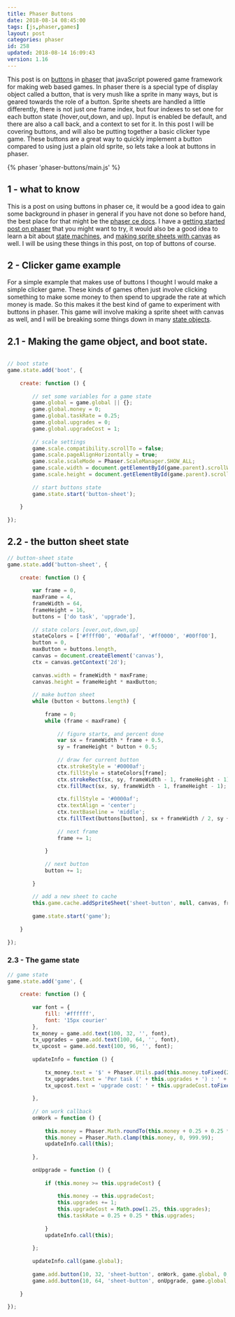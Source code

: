 ```yaml
---
title: Phaser Buttons
date: 2018-08-14 08:45:00
tags: [js,phaser,games]
layout: post
categories: phaser
id: 258
updated: 2018-08-14 16:09:43
version: 1.16
---
```


This post is on [buttons](https://photonstorm.github.io/phaser-ce/Phaser.Button.html) in [phaser](http://phaser.io) that javaScript powered game framework for making web based games. In phaser there is a special type of display object called a button, that is very mush like a sprite in many ways, but is geared towards the role of a button. Sprite sheets are handled a little differently, there is not just one frame index, but four indexes to set one for each button state (hover,out,down, and up). Input is enabled be default, and there are also a call back, and a context to set for it. In this post I will be covering buttons, and will also be putting together a basic clicker type game. These buttons are a great way to quickly implement a button compared to using just a plain old sprite, so lets take a look at buttons in phaser.

<!-- more -->


{% phaser 'phaser-buttons/main.js' %}


## 1 - what to know

This is a post on using buttons in phaser ce, it would be a good idea to gain some background in phaser in general if you have not done so before hand, the best place for that might be the [phaser ce docs](https://photonstorm.github.io/phaser-ce/). I have a [getting started post on phaser](/2017/10/04/phaser-getting-started/) that you might want to try, it would also be a good idea to learn a bit about [state machines](/2017/10/05/phaser-state-manager/), and [making sprite sheets with canvas](/2018/08/04/phaser-sprite-from-canvas/) as well. I will be using these things in this post, on top of buttons of course.

## 2 - Clicker game example

For a simple example that makes use of buttons I thought I would make a simple clicker game. These kinds of games often just involve clicking something to make some money to then spend to upgrade the rate at which money is made. So this makes it the best kind of game to experiment with buttons in phaser. This game will involve making a sprite sheet with canvas as well, and I will be breaking some things down in many [state objects](/2017/10/06/phaser-state-objects/).

## 2.1 - Making the game object, and boot state.

```js

// boot state
game.state.add('boot', {
 
    create: function () {
 
        // set some variables for a game state
        game.global = game.global || {};
        game.global.money = 0;
        game.global.taskRate = 0.25;
        game.global.upgrades = 0;
        game.global.upgradeCost = 1;
 
        // scale settings
        game.scale.compatibility.scrollTo = false;
        game.scale.pageAlignHorizontally = true;
        game.scale.scaleMode = Phaser.ScaleManager.SHOW_ALL;
        game.scale.width = document.getElementById(game.parent).scrollWidth;
        game.scale.height = document.getElementById(game.parent).scrollHeight;
 
        // start buttons state
        game.state.start('button-sheet');
 
    }
 
});
```

## 2.2 - the button sheet state

```js
// button-sheet state
game.state.add('button-sheet', {
 
    create: function () {
 
        var frame = 0,
        maxFrame = 4,
        frameWidth = 64,
        frameHeight = 16,
        buttons = ['do task', 'upgrade'],
 
        // state colors [over,out,down,up]
        stateColors = ['#ffff00', '#00afaf', '#ff0000', '#00ff00'],
        button = 0,
        maxButton = buttons.length,
        canvas = document.createElement('canvas'),
        ctx = canvas.getContext('2d');
 
        canvas.width = frameWidth * maxFrame;
        canvas.height = frameHeight * maxButton;
 
        // make button sheet
        while (button < buttons.length) {
 
            frame = 0;
            while (frame < maxFrame) {
 
                // figure startx, and percent done
                var sx = frameWidth * frame + 0.5,
                sy = frameHeight * button + 0.5;
 
                // draw for current button
                ctx.strokeStyle = '#0000af';
                ctx.fillStyle = stateColors[frame];
                ctx.strokeRect(sx, sy, frameWidth - 1, frameHeight - 1);
                ctx.fillRect(sx, sy, frameWidth - 1, frameHeight - 1);
 
                ctx.fillStyle = '#0000af';
                ctx.textAlign = 'center';
                ctx.textBaseline = 'middle';
                ctx.fillText(buttons[button], sx + frameWidth / 2, sy + frameHeight / 2)
 
                // next frame
                frame += 1;
 
            }
 
            // next button
            button += 1;
 
        }
 
        // add a new sheet to cache
        this.game.cache.addSpriteSheet('sheet-button', null, canvas, frameWidth, frameHeight, maxFrame * maxButton, 0, 0);
 
        game.state.start('game');
 
    }
 
});
```

### 2.3 - The game state

```js
// game state
game.state.add('game', {
 
    create: function () {
 
        var font = {
            fill: '#ffffff',
            font: '15px courier'
        },
        tx_money = game.add.text(100, 32, '', font),
        tx_upgrades = game.add.text(100, 64, '', font),
        tx_upcost = game.add.text(100, 96, '', font);
 
        updateInfo = function () {
 
            tx_money.text = '$' + Phaser.Utils.pad(this.money.toFixed(2), 6, 0, 1);
            tx_upgrades.text = 'Per task (' + this.upgrades + ') : ' + this.taskRate.toFixed(2);
            tx_upcost.text = 'upgrade cost: ' + this.upgradeCost.toFixed(2);
 
        },
 
        // on work callback
        onWork = function () {
 
            this.money = Phaser.Math.roundTo(this.money + 0.25 + 0.25 * this.upgrades, -2);
            this.money = Phaser.Math.clamp(this.money, 0, 999.99);
            updateInfo.call(this);
 
        },
 
        onUpgrade = function () {
 
            if (this.money >= this.upgradeCost) {
 
                this.money -= this.upgradeCost;
                this.upgrades += 1;
                this.upgradeCost = Math.pow(1.25, this.upgrades);
                this.taskRate = 0.25 + 0.25 * this.upgrades;
 
            }
            updateInfo.call(this);
 
        };
 
        updateInfo.call(game.global);
 
        game.add.button(10, 32, 'sheet-button', onWork, game.global, 0, 1, 2, 3);
        game.add.button(10, 64, 'sheet-button', onUpgrade, game.global, 4, 5, 6, 7);
 
    }
 
});
```
